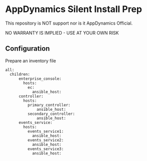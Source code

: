 # AppDynamics Silent Install Prep

This repository is NOT support nor is it AppDynamics Official.

NO WARRANTY IS IMPLIED - USE AT YOUR OWN RISK

## Configuration

Prepare an inventory file

    all:
      children:
          enterprise_console:
            hosts:
              ec:
                ansible_host:
          controller:
            hosts:
              primary_controller:
                  ansible_host: 
              secondary_controller:
                  ansible_host: 
          events_service:
            hosts:
              events_service1:
                ansible_host: 
              events_service2:
                ansible_host: 
              events_service3:
                ansible_host: 
